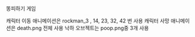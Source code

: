 똥피하기 게임

캐릭터 이동 애니메이션은 rockman_3 , 14, 23, 32, 42 번 사용
캐릭터 사망 애니메이션은 death.png 전체 사용
낙하 오브젝트는 poop.png중 3개 사용
